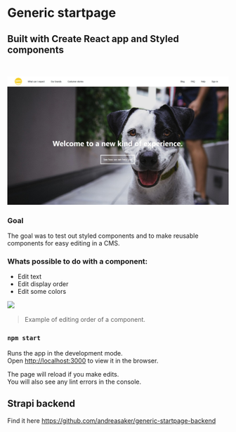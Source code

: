 # Generic startpage

## Built with Create React app and Styled components

<br />

![](/header_startpage.jpg)

### Goal

The goal was to test out styled components and to make reusable components for easy editing in a CMS.
<br />

### Whats possible to do with a component:<br />

- Edit text
- Edit display order
- Edit some colors

![](/OrderChange.gif)

> Example of editing order of a component.

### `npm start`

Runs the app in the development mode.\
Open [http://localhost:3000](http://localhost:3000) to view it in the browser.

The page will reload if you make edits.\
You will also see any lint errors in the console.

## Strapi backend

Find it here https://github.com/andreasaker/generic-startpage-backend
